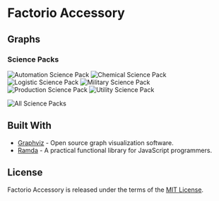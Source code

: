 # Factorio Accessory

## Graphs

### Science Packs

![Automation Science Pack](dist/automation_science_pack.png)
![Chemical Science Pack](dist/chemical_science_pack.png)
![Logistic Science Pack](dist/logistic_science_pack.png)
![Military Science Pack](dist/military_science_pack.png)
![Production Science Pack](dist/production_science_pack.png)
![Utility Science Pack](dist/utility_science_pack.png)

![All Science Packs](dist/science_packs.png)

## Built With

-   [Graphviz](https://graphviz.org) - Open source graph visualization software.
-   [Ramda](https://ramdajs.com) - A practical functional library for JavaScript programmers.

## License

Factorio Accessory is released under the terms of the [MIT License](https://github.com/jmthompson2015/factorio-accessory/blob/master/LICENSE).
